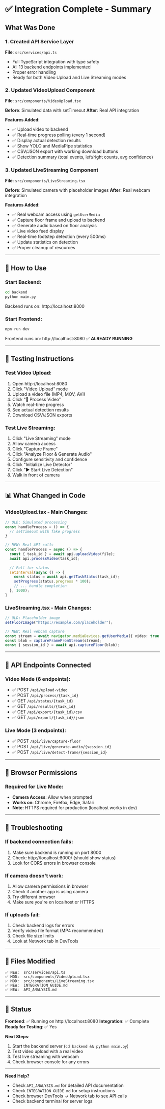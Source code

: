# ✅ Integration Complete - Summary

## What Was Done

### 1. Created API Service Layer
**File**: `src/services/api.ts`
- Full TypeScript integration with type safety
- All 13 backend endpoints implemented
- Proper error handling
- Ready for both Video Upload and Live Streaming modes

### 2. Updated VideoUpload Component
**File**: `src/components/VideoUpload.tsx`

**Before**: Simulated data with setTimeout
**After**: Real API integration

**Features Added**:
- ✅ Upload video to backend
- ✅ Real-time progress polling (every 1 second)
- ✅ Display actual detection results
- ✅ Show YOLO and MediaPipe statistics
- ✅ CSV/JSON export with working download buttons
- ✅ Detection summary (total events, left/right counts, avg confidence)

### 3. Updated LiveStreaming Component
**File**: `src/components/LiveStreaming.tsx`

**Before**: Simulated camera with placeholder images
**After**: Real webcam integration

**Features Added**:
- ✅ Real webcam access using `getUserMedia`
- ✅ Capture floor frame and upload to backend
- ✅ Generate audio based on floor analysis
- ✅ Live video feed display
- ✅ Real-time footstep detection (every 500ms)
- ✅ Update statistics on detection
- ✅ Proper cleanup of resources

---

## 🚀 How to Use

### Start Backend:
```bash
cd backend
python main.py
```
Backend runs on: http://localhost:8000

### Start Frontend:
```bash
npm run dev
```
Frontend runs on: http://localhost:8080 ✅ **ALREADY RUNNING**

---

## 🎯 Testing Instructions

### Test Video Upload:
1. Open http://localhost:8080
2. Click "Video Upload" mode
3. Upload a video file (MP4, MOV, AVI)
4. Click "🚀 Process Video"
5. Watch real-time progress
6. See actual detection results
7. Download CSV/JSON exports

### Test Live Streaming:
1. Click "Live Streaming" mode
2. Allow camera access
3. Click "Capture Frame"
4. Click "Analyze Floor & Generate Audio"
5. Configure sensitivity and confidence
6. Click "Initialize Live Detector"
7. Click "▶️ Start Live Detection"
8. Walk in front of camera

---

## 📊 What Changed in Code

### VideoUpload.tsx - Main Changes:
```typescript
// OLD: Simulated processing
const handleProcess = () => {
  // setTimeout with fake progress
}

// NEW: Real API calls
const handleProcess = async () => {
  const { task_id } = await api.uploadVideo(file);
  await api.processVideo(task_id);
  
  // Poll for status
  setInterval(async () => {
    const status = await api.getTaskStatus(task_id);
    setProgress(status.progress * 100);
    // ... handle completion
  }, 1000);
}
```

### LiveStreaming.tsx - Main Changes:
```typescript
// OLD: Placeholder image
setFloorImage("https://example.com/placeholder");

// NEW: Real webcam capture
const stream = await navigator.mediaDevices.getUserMedia({ video: true });
const blob = captureFrameFromStream(stream);
const { session_id } = await api.captureFloor(blob);
```

---

## 🔗 API Endpoints Connected

### Video Mode (6 endpoints):
- ✅ POST `/api/upload-video`
- ✅ POST `/api/process/{task_id}`
- ✅ GET `/api/status/{task_id}`
- ✅ GET `/api/results/{task_id}`
- ✅ GET `/api/export/{task_id}/csv`
- ✅ GET `/api/export/{task_id}/json`

### Live Mode (3 endpoints):
- ✅ POST `/api/live/capture-floor`
- ✅ POST `/api/live/generate-audio/{session_id}`
- ✅ POST `/api/live/detect-frame/{session_id}`

---

## 📱 Browser Permissions

### Required for Live Mode:
- **Camera Access**: Allow when prompted
- **Works on**: Chrome, Firefox, Edge, Safari
- **Note**: HTTPS required for production (localhost works in dev)

---

## 🐛 Troubleshooting

### If backend connection fails:
1. Make sure backend is running on port 8000
2. Check: http://localhost:8000/ (should show status)
3. Look for CORS errors in browser console

### If camera doesn't work:
1. Allow camera permissions in browser
2. Check if another app is using camera
3. Try different browser
4. Make sure you're on localhost or HTTPS

### If uploads fail:
1. Check backend logs for errors
2. Verify video file format (MP4 recommended)
3. Check file size limits
4. Look at Network tab in DevTools

---

## 📝 Files Modified

```
✅ NEW:  src/services/api.ts
✅ MOD:  src/components/VideoUpload.tsx
✅ MOD:  src/components/LiveStreaming.tsx
✅ NEW:  INTEGRATION_GUIDE.md
✅ NEW:  API_ANALYSIS.md
```

---

## 🎉 Status

**Frontend**: ✅ Running on http://localhost:8080
**Integration**: ✅ Complete
**Ready for Testing**: ✅ Yes

**Next Steps**:
1. Start the backend server (`cd backend && python main.py`)
2. Test video upload with a real video
3. Test live streaming with webcam
4. Check browser console for any errors

---

**Need Help?**
- Check `API_ANALYSIS.md` for detailed API documentation
- Check `INTEGRATION_GUIDE.md` for setup instructions
- Check browser DevTools → Network tab to see API calls
- Check backend terminal for server logs
